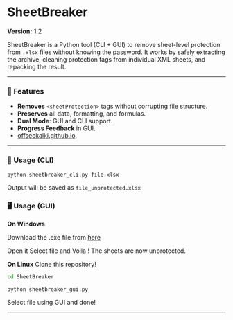 # SheetBreaker

**Version:** 1.2

SheetBreaker is a Python tool (CLI + GUI) to remove sheet-level protection from `.xlsx` files without knowing the password. It works by safely extracting the archive, cleaning protection tags from individual XML sheets, and repacking the result.

---

### 🚀 Features
- **Removes** `<sheetProtection>` tags without corrupting file structure.
- **Preserves** all data, formatting, and formulas.
- **Dual Mode**: GUI and CLI support.
- **Progress Feedback** in GUI.
- [offseckalki.github.io](https://offseckalki.github.io).

---

### 🔧 Usage (CLI)
```bash
python sheetbreaker_cli.py file.xlsx
```
Output will be saved as `file_unprotected.xlsx`

### 🖥️ Usage (GUI)

**On Windows**

Download the .exe file from [here](https://objects.githubusercontent.com/github-production-release-asset-2e65be/978749497/7c48acac-09cb-4a78-a2c9-90a274fb617b?X-Amz-Algorithm=AWS4-HMAC-SHA256&X-Amz-Credential=releaseassetproduction%2F20250506%2Fus-east-1%2Fs3%2Faws4_request&X-Amz-Date=20250506T175807Z&X-Amz-Expires=300&X-Amz-Signature=cea8eebf89212ee6d2cac4362be67c0b274e6fe3206f7a1a8fa4ae6a66e5bc1f&X-Amz-SignedHeaders=host&response-content-disposition=attachment%3B%20filename%3DsheetbreakerGUI.exe&response-content-type=application%2Foctet-stream)

Open it 
Select file and Voila !
The sheets are now unprotected.

**On Linux**
Clone this repository!
```bash
cd SheetBreaker
```

```bash
python sheetbreaker_gui.py
```
Select file using GUI and done!

---
